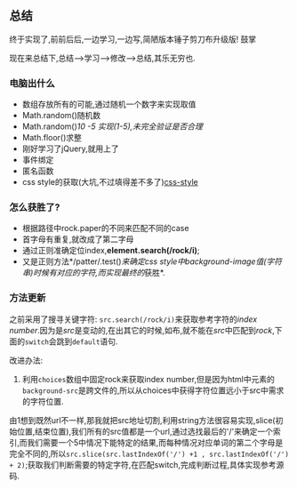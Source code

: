 ## 总结

终于实现了,前前后后,一边学习,一边写,简陋版本锤子剪刀布升级版! 鼓掌

现在来总结下,总结-->学习-->修改-->总结,其乐无穷也.

### 电脑出什么

+ 数组存放所有的可能,通过随机一个数字来实现取值
+ Math.random()随机数
+ Math.random()*10 -5 实现(1-5),未完全验证是否合理*
+ Math.floor()求整
+ 刚好学习了jQuery,就用上了
+ 事件绑定
+ 匿名函数
+ css style的获取(大坑,不过填得差不多了)[css-style](./css-style.md)

### 怎么获胜了?

+ 根据路径中rock.paper的不同来匹配不同的case
+ 首字母有重复,就改成了第二字母
+ 通过正则准确定位index,**element.search(/rock/i)**;
+ 又是正则方法*/patter/.test()*来确定css style中background-image值(字符串)时候有对应的字符,而实现最终的*获胜*.

### 方法更新

之前采用了搜寻关键字符: `src.search(/rock/i)`来获取参考字符的*index number*.因为是*src*是变动的,在出其它的时候,如布,就不能在*src*中匹配到*rock*,下面的`switch`会跳到`default`语句.

改进办法:

1. 利用`choices`数组中固定rock来获取index number,但是因为html中元素的`background-src`是跨文件的,所以从choices中获得字符位置远小于src中需求的字符位置.

由1想到既然url不一样,那我就把src地址切割,利用string方法很容易实现,slice(初始位置,结束位置),我们所有的src值都是一个url,通过选找最后的'/'来确定一个索引,而我们需要一个5中情况下能特定的结果,而每种情况对应单词的第二个字母是完全不同的,所以`src.slice(src.lastIndexOf('/') +1 , src.lastIndexOf('/') + 2)`;获取我们判断需要的特定字符,在匹配switch,完成判断过程,具体实现参考源码.




